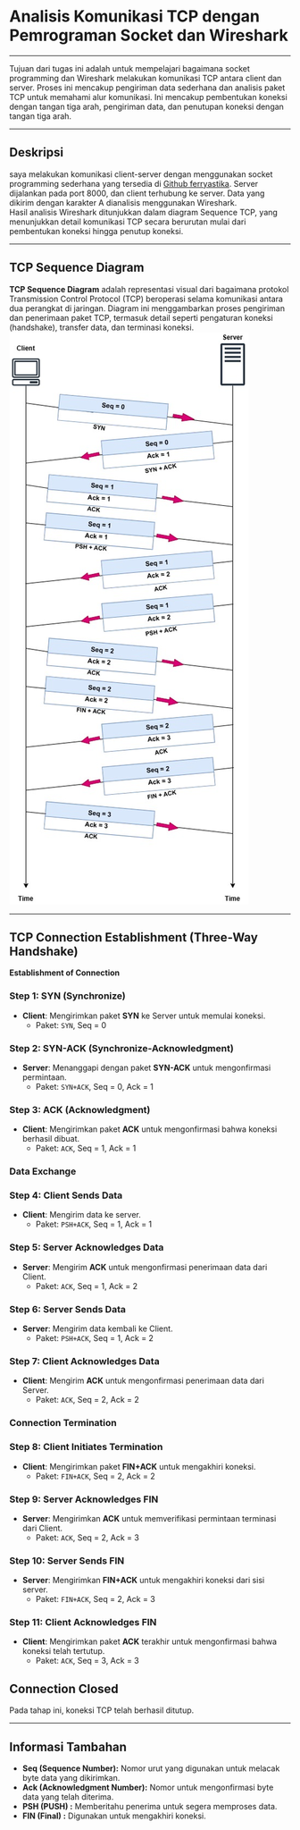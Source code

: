 # Analisis Komunikasi TCP dengan Pemrograman Socket dan Wireshark
---
Tujuan dari tugas ini adalah untuk mempelajari bagaimana socket programming dan Wireshark melakukan komunikasi TCP antara client dan server. Proses ini mencakup pengiriman data sederhana dan analisis paket TCP untuk memahami alur komunikasi. Ini mencakup pembentukan koneksi dengan tangan tiga arah, pengiriman data, dan penutupan koneksi dengan tangan tiga arah.

---
## Deskripsi
saya melakukan komunikasi client-server dengan menggunakan socket programming sederhana yang tersedia di [Github ferryastika](https://github.com/ferryastika/socket-programming-simple-server-and-client). Server dijalankan pada port 8000, dan client terhubung ke server. Data yang dikirim dengan karakter A dianalisis menggunakan Wireshark.  
Hasil analisis Wireshark ditunjukkan dalam diagram Sequence TCP, yang menunjukkan detail komunikasi TCP secara berurutan mulai dari pembentukan koneksi hingga penutup koneksi.

---
## TCP Sequence Diagram
**TCP Sequence Diagram** adalah representasi visual dari bagaimana protokol Transmission Control Protocol (TCP) beroperasi selama komunikasi antara dua perangkat di jaringan. Diagram ini menggambarkan proses pengiriman dan penerimaan paket TCP, termasuk detail seperti pengaturan koneksi (handshake), transfer data, dan terminasi koneksi.
![TCP Connection Sequence Diagram](./image/tcp_connection_sequence.jpg)

---
## TCP Connection Establishment (Three-Way Handshake)

**Establishment of Connection**

### Step 1: SYN (Synchronize)
- **Client**: Mengirimkan paket **SYN** ke Server untuk memulai koneksi.
  - Paket: `SYN`, Seq = 0

### Step 2: SYN-ACK (Synchronize-Acknowledgment)
- **Server**: Menanggapi dengan paket **SYN-ACK** untuk mengonfirmasi permintaan.
  - Paket: `SYN+ACK`, Seq = 0, Ack = 1

### Step 3: ACK (Acknowledgment)
- **Client**: Mengirimkan paket **ACK** untuk mengonfirmasi bahwa koneksi berhasil dibuat.
  - Paket: `ACK`, Seq = 1, Ack = 1

### **Data Exchange**

### Step 4: Client Sends Data
- **Client**: Mengirim data ke server.
  - Paket: `PSH+ACK`, Seq = 1, Ack = 1

### Step 5: Server Acknowledges Data
- **Server**: Mengirim **ACK** untuk mengonfirmasi penerimaan data dari Client.
  - Paket: `ACK`, Seq = 1, Ack = 2

### Step 6: Server Sends Data
- **Server**: Mengirim data kembali ke Client.
  - Paket: `PSH+ACK`, Seq = 1, Ack = 2

### Step 7: Client Acknowledges Data
- **Client**: Mengirim **ACK** untuk mengonfirmasi penerimaan data dari Server.
  - Paket: `ACK`, Seq = 2, Ack = 2

### **Connection Termination**

### Step 8: Client Initiates Termination
- **Client**: Mengirimkan paket **FIN+ACK** untuk mengakhiri koneksi.
  - Paket: `FIN+ACK`, Seq = 2, Ack = 2

### Step 9: Server Acknowledges FIN
- **Server**: Mengirimkan **ACK** untuk memverifikasi permintaan terminasi dari Client.
  - Paket: `ACK`, Seq = 2, Ack = 3

### Step 10: Server Sends FIN
- **Server**: Mengirimkan **FIN+ACK** untuk mengakhiri koneksi dari sisi server.
  - Paket: `FIN+ACK`, Seq = 2, Ack = 3

### Step 11: Client Acknowledges FIN
- **Client**: Mengirimkan paket **ACK** terakhir untuk mengonfirmasi bahwa koneksi telah tertutup.
  - Paket: `ACK`, Seq = 3, Ack = 3

## **Connection Closed**
Pada tahap ini, koneksi TCP telah berhasil ditutup.


---
## Informasi Tambahan
- **Seq (Sequence Number):** Nomor urut yang digunakan untuk melacak byte data yang dikirimkan.
- **Ack (Acknowledgment Number):** Nomor untuk mengonfirmasi byte data yang telah diterima.
- **PSH (PUSH) :** Memberitahu penerima untuk segera memproses data.
- **FIN (Final) :** Digunakan untuk mengakhiri koneksi.

